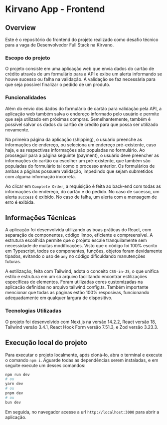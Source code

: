 # Kirvano App - Frontend

## Overview

Este é o repositório do frontend do projeto realizado como desafio técnico para a vaga de Desenvolvedor Full Stack na Kirvano. 

### Escopo do projeto

O projeto consiste em uma aplicação web que envia dados do cartão de crédito através de um formulário para a API e exibe um alerta informando se houve sucesso ou falha na validação. A validação se faz necessária para que seja possível finalizar o pedido de um produto.

### Funcionalidades

Além do envio dos dados do formulário de cartão para validação pela API, a aplicação web também salva o endereço informado pelo usuário e permite que seja utilizado em próximas compras. Semelhantemente, também é possível salvar os dados do cartão de crédito para que possa ser utilizado novamente.

Na primeira página da aplicação (shipping), o usuário preenche as informações de endereço, ou seleciona um endereço pré-existente, caso haja, e as respectivas informações são populadas no formulário. Ao prosseguir para a página seguinte (payment), o usuário deve preencher as informações do cartão ou escolher um pré-existente, que também são populadas do formulário tal como o processo anterior. Os formulários de ambas a páginas possuem validação, impedindo que sejam submetidos com alguma informação incorreta.

Ao clicar em `Complete Order`, a requisição é feita ao back-end com todas as informações do endereço, do cartão e do pedido. No caso de sucesso, um alerta `success` é exibido. No caso de falha, um alerta com a mensagem de erro é exibida.

## Informações Técnicas

A aplicação foi desenvolvida utilizando as boas práticas do React, com separação de componentes, código limpo, eficiente e compreensível. A estrutura escolhida permite que o projeto escale tranquilamente sem necessidade de muitas modificações. Visto que o código foi 100% escrito em Typescript, todos os componentes, funções, objetos foram devidamente tipados, evitando o uso de `any` no código dificuldando manutenções futuras.

A estilização, feita com Tailwind, adota o conceito `CSS-in-JS`, o que unifica estilo e estrutura em um só arquivo facilitando encontrar estilizações específicas de elementos. Foram utilizadas cores customizadas na aplicacão definidas no arquivo tailwind.config.ts. Também importante mencionar que todas as páginas estão 100% resposivas, funcionando adequadamente em qualquer largura de dispositivo.

### Tecnologias Utilizadas

O projeto foi desenvolvido com Next.js na versão 14.2.2, React versão 18, Tailwind versão 3.4.1, React Hook Form versão 7.51.3, e Zod versão 3.23.3.

## Execução local do projeto

Para executar o projeto localmente, após cloná-lo, abra o terminal e execute o comando `npm i`. Aguarde todas as dependências serem instaladas, e em seguite execute um desses comandos:

```bash
npm run dev
# ou
yarn dev
# ou
pnpm dev
# ou
bun dev
```

Em seguida, no navegador acesse a url `http://localhost:3000` para abrir a aplicação.
